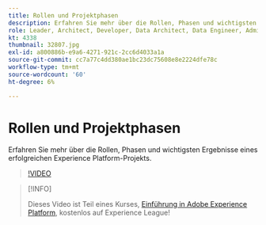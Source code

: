 ```yaml
---
title: Rollen und Projektphasen
description: Erfahren Sie mehr über die Rollen, Phasen und wichtigsten Ergebnisse eines erfolgreichen Experience Platform-Projekts.
role: Leader, Architect, Developer, Data Architect, Data Engineer, Admin, User
kt: 4338
thumbnail: 32807.jpg
exl-id: a800886b-e9a6-4271-921c-2cc6d4033a1a
source-git-commit: cc7a77c4dd380ae1bc23dc75608e8e2224dfe78c
workflow-type: tm+mt
source-wordcount: '60'
ht-degree: 6%

---
```


# Rollen und Projektphasen

Erfahren Sie mehr über die Rollen, Phasen und wichtigsten Ergebnisse eines erfolgreichen Experience Platform-Projekts.

>[!VIDEO](https://video.tv.adobe.com/v/32807?quality=12&learn=on)

>[!INFO]
>
> Dieses Video ist Teil eines Kurses, [Einführung in Adobe Experience Platform](https://experienceleague.adobe.com/?recommended=ExperiencePlatform-U-1-2020.1), kostenlos auf Experience League!

